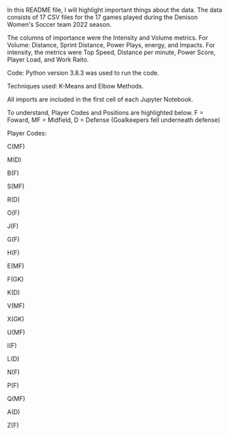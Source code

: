 In this README file, I will highlight important things about the data. The data consists of 17 CSV files for the 17 games played during the Denison Women's Soccer team 2022 season. 

The columns of importance were the Intensity and Volume metrics. For Volume: Distance, Sprint Distance, Power Plays, energy, and Impacts. For intensity, the metrics were Top Speed, Distance per minute, Power Score, Player Load, and Work Raito.

Code: Python version 3.8.3 was used to run the code.

Techniques used: K-Means and Elbow Methods.

All imports are included in the first cell of each Jupyter Notebook.

To understand, Player Codes and Positions are highlighted below. F = Foward, MF = Midfield, D = Defense (Goalkeepers fell underneath defense)

Player Codes:

C(MF)

M(D)

B(F)

S(MF)

R(D)

O(F)

J(F)

G(F)

H(F)

E(MF)

F(GK)

K(D)

V(MF)

X(GK)

U(MF)

I(F)

L(D)

N(F)

P(F)

Q(MF)

A(D)

Z(F)

